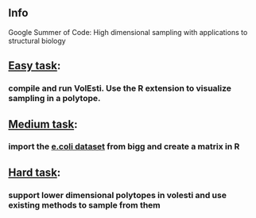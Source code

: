 ## Info

Google Summer of Code: High dimensional sampling with applications to structural biology

## [Easy task](test_easy.html): 
### compile and run VolEsti. Use the R extension to visualize sampling in a polytope.

## [Medium task](): 
### import the [e.coli dataset](bigg.ucsd.edu/models/e_coli_core) from bigg and create a matrix in R

## [Hard task](test_easy.html): 
### support lower dimensional polytopes in volesti and use existing methods to sample from them
